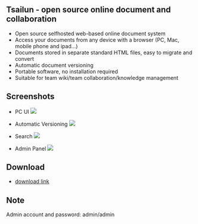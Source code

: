 ## Tsailun - open source online document and collaboration

- Open source selfhosted web-based online document system
- Access your documents from any device with a browser (PC, Mac, mobile phone and ipad...)
- Documents stored in separate standard HTML files, easy to migrate and convert
- Automatic document versioning
- Portable software, no installation required
- Suitable for team wiki/team collaboration/knowledge management

## Screenshots

- PC UI
![](https://github.com/lisupeng/misc/tree/main/screenshots/v0.9.7/view.jpg)

- Automatic Versioning
![](https://github.com/lisupeng/misc/tree/main/screenshots/v0.9.7/versioning.jpg)

- Search
![](https://github.com/lisupeng/misc/tree/main/screenshots/v0.9.7/search.jpg)

- Admin Panel
![](https://github.com/lisupeng/misc/tree/main/screenshots/v0.9.7/admin.jpg)

## Download
- [download link](https://github.com/lisupeng/tsailunreleases)

## Note
Admin account and password: admin/admin
